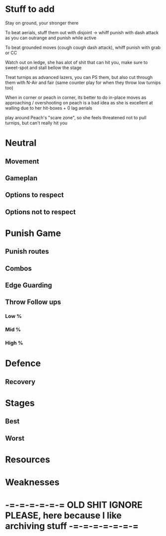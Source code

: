 # Stuff to add

Stay on ground, your stronger there

To beat aerials, stuff them out with disjoint -> whiff punish with dash attack as you can outrange and punish while active

To beat grounded moves (cough cough dash attack), whiff punish with grab or CC

Watch out on ledge, she has alot of shit that can hit you, make sure to sweet-spot and stall bellow the stage

Treat turnips as advanced lazers, you can PS them, but also cut through them with N-Air and fair (same counter play for when they throw low turnips too)

When in corner or peach in corner, its better to do in-place moves as approaching / overshooting on peach is a bad idea as she is excellent at walling due to her hit-boxes + 0 lag aerials

play around Peach's "scare zone", so she feels threatened not to pull turnips, but can't really hit you

# Neutral

## Movement


## Gameplan


## Options to respect

### 


## Options not to respect


# Punish Game

## Punish routes


## Combos


## Edge Guarding


## Throw Follow ups

### Low %


### Mid %


### High %



# Defence

## Recovery


# Stages

## Best

## Worst


# Resources


# Weaknesses


# -=-=-=-=-=-= OLD SHIT IGNORE PLEASE, here because I like archiving stuff -=-=-=-=-=-=-=
<style>* body html{
	--text-color-fg: #AAAAAA;
	--text-color-bg: #111111;
	color: var(--text-color-fg);
	background-color: var(--text-color-bg);
}</style>
